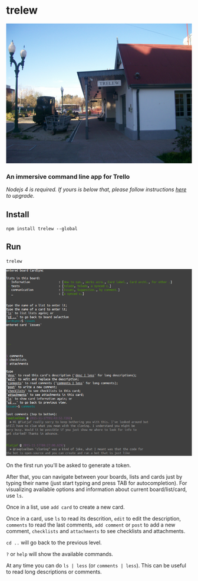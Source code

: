 # trelew

![](trelew.jpg)

### An immersive command line app for Trello

_Nodejs 4 is required. If yours is below that, please follow instructions [here](http://stackoverflow.com/a/10076029/973380) to upgrade._

## Install

```
npm install trelew --global
```

## Run

```
trelew
```

![](screenshot.png)

On the first run you'll be asked to generate a token.

After that, you can navigate between your boards, lists and cards just by typing their name (just start typing and press TAB for autocompletion). For visualizing available options and information about current board/list/card, use `ls`.

Once in a list, use `add card` to create a new card.

Once in a card, use `ls` to read its descrition, `edit` to edit the description, `comments` to read the last comments, `add comment` or `post` to add a new comment, `checklists` and `attachments` to see checklists and attachments.

`cd ..` will go back to the previous level.

`?` or `help` will show the available commands.

At any time you can do `ls | less` (or `comments | less`). This can be useful to read long descriptions or comments.
